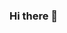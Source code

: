 ### Hi there 👋

<!--
**minwoo-0112/minwoo-0112** is a ✨ _special_ ✨ repository because its `README.md` (this file) appears on your GitHub profile.

Here are some ideas to get you started:

- 🔭 I’m currently working on artificial intelligence
- 🌱 I’m currently learning AI
- 👯 I’m looking to collaborate on my major
- 💬 Ask me about my hobby
- 📫 How to reach me: minwoohw@naver.com
